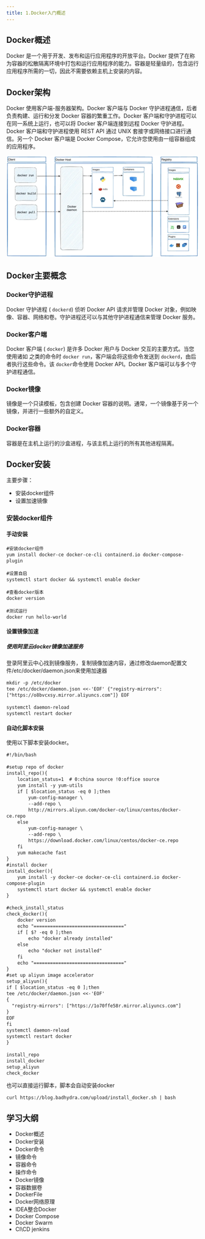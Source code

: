 ```yaml
---
title: 1.Docker入门概述
---
```

## Docker概述

Docker 是一个用于开发、发布和运行应用程序的开放平台。Docker 提供了在称为容器的松散隔离环境中打包和运行应用程序的能力。容器是轻量级的，包含运行应用程序所需的一切，因此不需要依赖主机上安装的内容。

## Docker架构

Docker 使用客户端-服务器架构。Docker 客户端与 Docker 守护进程通信，后者负责构建、运行和分发 Docker 容器的繁重工作。Docker 客户端和守护进程可以在同一系统上运行，也可以将 Docker 客户端连接到远程 Docker 守护进程。Docker 客户端和守护进程使用 REST API 通过 UNIX 套接字或网络接口进行通信。另一个 Docker 客户端是 Docker Compose，它允许您使用由一组容器组成的应用程序。

![1706424760958](images/1706424760958.png)

## Docker主要概念

### Docker守护进程

Docker 守护进程 ( `dockerd`) 侦听 Docker API 请求并管理 Docker 对象，例如映像、容器、网络和卷。守护进程还可以与其他守护进程通信来管理 Docker 服务。

### Docker客户端

Docker 客户端 ( `docker`) 是许多 Docker 用户与 Docker 交互的主要方式。当您使用诸如 之类的命令时 `docker run`，客户端会将这些命令发送到 `dockerd`，由后者执行这些命令。该 `docker`命令使用 Docker API。Docker 客户端可以与多个守护进程通信。

### Docker镜像

镜像是一个只读模板，包含创建 Docker 容器的说明。通常，一个镜像基于另一个镜像，并进行一些额外的自定义。

### Docker容器

容器是在主机上运行的沙盒进程，与该主机上运行的所有其他进程隔离。

## Docker安装

主要步骤：

* 安装docker组件
* 设置加速镜像

### 安装docker组件

#### 手动安装

```
#安装docker组件
yum install docker-ce docker-ce-cli containerd.io docker-compose-plugin

#设置自启
systemctl start docker && systemctl enable docker

#查看docker版本
docker version

#测试运行
docker run hello-world
```

#### 设置镜像加速

##### 使用阿里云docker镜像加速服务

登录阿里云中心找到镜像服务，复制镜像加速内容，通过修改daemon配置文件/etc/docker/daemon.json来使用加速器

```
mkdir -p /etc/docker
tee /etc/docker/daemon.json <<-'EOF' {"registry-mirrors":["https://o8bvcxsy.mirror.aliyuncs.com"]} EOF

systemctl daemon-reload
systemctl restart docker
```

#### 自动化脚本安装

使用以下脚本安装docker。

```
#!/bin/bash

#setup repo of docker
install_repo(){
    location_status=1  # 0:china source !0:office source
    yum install -y yum-utils
    if [ $location_status -eq 0 ];then
        yum-config-manager \
        --add-repo \
        http://mirrors.aliyun.com/docker-ce/linux/centos/docker-ce.repo
    else
        yum-config-manager \
		--add-repo \
        https://download.docker.com/linux/centos/docker-ce.repo
    fi
    yum makecache fast
}
#install docker
install_docker(){
    yum install -y docker-ce docker-ce-cli containerd.io docker-compose-plugin
    systemctl start docker && systemctl enable docker
}

#check_install_status
check_docker(){
    docker version
    echo "================================="
    if [ $? -eq 0 ];then
        echo "docker already installed"
    else
        echo "docker not installed"
    fi
    echo "================================="
}
#set up aliyun image accelerator
setup_aliyun(){
if [ $location_status -eq 0 ];then
tee /etc/docker/daemon.json <<-'EOF'
{
  "registry-mirrors": ["https://1o70ffe58r.mirror.aliyuncs.com"]
}
EOF
fi
systemctl daemon-reload
systemctl restart docker
}

install_repo
install_docker
setup_aliyun
check_docker
```

也可以直接运行脚本，脚本会自动安装docker

```
curl https://blog.badhydra.com/upload/install_docker.sh | bash
```

## 学习大纲

* Docker概述
* Docker安装
* Docker命令
* 镜像命令
* 容器命令
* 操作命令
* Docker镜像
* 容器数据卷
* DockerFile
* Docker网络原理
* IDEA整合Docker
* Docker Compose
* Docker Swarm
* CI\CD jenkins
